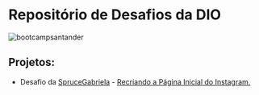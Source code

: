 # Repositório de Desafios da DIO
![bootcampsantander](https://user-images.githubusercontent.com/106346545/197267519-2a27779d-d3b2-4577-bf4e-44fa51fdf113.png)

## Projetos:
<ul>
<li>Desafio da <a href="https://github.com/SpruceGabriela"> SpruceGabriela</a> - <a href="https://github.com/PepeVianna/dio-desafio-github-primeiro-repositorio/tree/main/Projeto%20Instagram"> Recriando a Página Inicial do Instagram.</a></li>
</ul>
